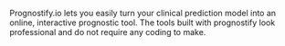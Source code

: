 Prognostify.io lets you easily turn your clinical prediction model into an online, interactive prognostic tool. The tools built with prognostify look professional and do not require any coding to make.
